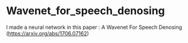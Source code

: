 # Wavenet_for_speech_denosing
I made a neural network in this paper : A Wavenet For Speech Denosing (https://arxiv.org/abs/1706.07162)

